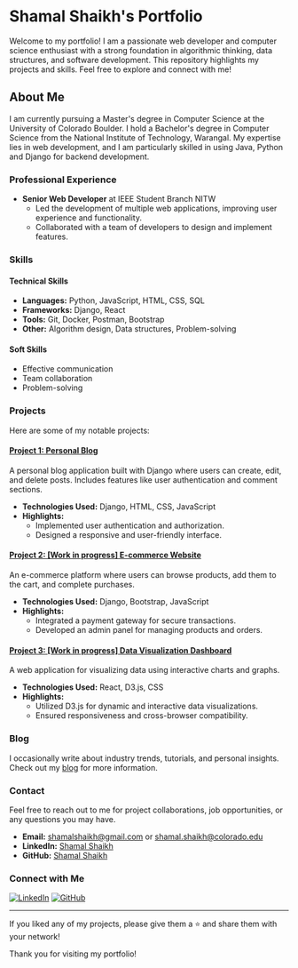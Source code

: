 # Shamal Shaikh's Portfolio

Welcome to my portfolio! I am a passionate web developer and computer science enthusiast with a strong foundation in algorithmic thinking, data structures, and software development. This repository highlights my projects and skills. Feel free to explore and connect with me!

## About Me

I am currently pursuing a Master's degree in Computer Science at the University of Colorado Boulder. I hold a Bachelor's degree in Computer Science from the National Institute of Technology, Warangal. My expertise lies in web development, and I am particularly skilled in using Java, Python and Django for backend development.

### Professional Experience
- **Senior Web Developer** at IEEE Student Branch NITW
  - Led the development of multiple web applications, improving user experience and functionality.
  - Collaborated with a team of developers to design and implement features.

### Skills

#### Technical Skills
- **Languages:** Python, JavaScript, HTML, CSS, SQL
- **Frameworks:** Django, React
- **Tools:** Git, Docker, Postman, Bootstrap
- **Other:** Algorithm design, Data structures, Problem-solving

#### Soft Skills
- Effective communication
- Team collaboration
- Problem-solving

### Projects

Here are some of my notable projects:

#### [Project 1: Personal Blog](https://github.com/ShamalShaikh/PersonalBlog)
A personal blog application built with Django where users can create, edit, and delete posts. Includes features like user authentication and comment sections.

- **Technologies Used:** Django, HTML, CSS, JavaScript
- **Highlights:**
  - Implemented user authentication and authorization.
  - Designed a responsive and user-friendly interface.

#### [Project 2: [Work in progress] E-commerce Website](https://github.com/ShamalShaikh/EcommerceWebsite)
An e-commerce platform where users can browse products, add them to the cart, and complete purchases.

- **Technologies Used:** Django, Bootstrap, JavaScript
- **Highlights:**
  - Integrated a payment gateway for secure transactions.
  - Developed an admin panel for managing products and orders.

#### [Project 3: [Work in progress] Data Visualization Dashboard](https://github.com/ShamalShaikh/DataVisualizationDashboard)
A web application for visualizing data using interactive charts and graphs.

- **Technologies Used:** React, D3.js, CSS
- **Highlights:**
  - Utilized D3.js for dynamic and interactive data visualizations.
  - Ensured responsiveness and cross-browser compatibility.

### Blog

I occasionally write about industry trends, tutorials, and personal insights. Check out my [blog](https://shamalshaikh.github.io/ShamalBlog) for more information.

### Contact

Feel free to reach out to me for project collaborations, job opportunities, or any questions you may have.

- **Email:** shamalshaikh@gmail.com or shamal.shaikh@colorado.edu
- **LinkedIn:** [Shamal Shaikh](https://www.linkedin.com/in/shamalshaikh)
- **GitHub:** [Shamal Shaikh](https://github.com/ShamalShaikh)

### Connect with Me

[![LinkedIn](https://img.shields.io/badge/LinkedIn-Connect-blue)](https://www.linkedin.com/in/shamalshaikh) 
[![GitHub](https://img.shields.io/badge/GitHub-Follow-black)](https://github.com/ShamalShaikh)

---

If you liked any of my projects, please give them a ⭐ and share them with your network!

Thank you for visiting my portfolio!
